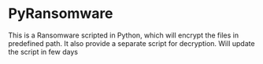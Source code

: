# PyRansomware
This is a Ransomware scripted in Python, which will encrypt the files in predefined path. It also provide a separate script for decryption.
Will update the script in few days
